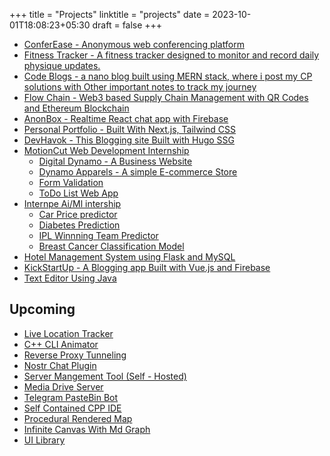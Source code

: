 +++
title = "Projects"
linktitle = "projects"
date = 2023-10-01T18:08:23+05:30
draft = false
+++

- [ConferEase - Anonymous web conferencing platform](https://shaunfurtado.is-a.dev/ConferEase/)
- [Fitness Tracker - A fitness tracker designed to monitor and record daily physique updates.](https://github.com/Shaunfurtado/fitness_tracker)
- [Code Blogs - a nano blog built using MERN stack, where i post my CP solutions with Other important notes to track my journey](https://code-trek.vercel.app/)
- [Flow Chain - Web3 based Supply Chain Management with QR Codes and Ethereum Blockchain](https://shaunfurtado.is-a.dev/WEb3-based-supply-chain-management-system/)
- [AnonBox - Realtime React chat app with Firebase](https://shaunfurtado.is-a.dev/AnonBox/)
- [Personal Portfolio - Built With Next.js, Tailwind CSS](https://shaunfurtado.is-a.dev/)
- [DevHavok - This Blogging site Built with Hugo SSG](https://devhavok.is-a.dev/)
- [MotionCut Web Development Internship]()
    - [Digital Dynamo - A Business Website](https://shaunfurtado.is-a.dev/MotionCut/Digital%20Dynamo/)
    - [Dynamo Apparels - A simple E-commerce Store](https://shaunfurtado.is-a.dev/MotionCut/Dynamo%20Apparels/)
    - [Form Validation](https://shaunfurtado.is-a.dev/MotionCut/Form%20Validation%20-%20Email%20&%20Password/)
    - [ToDo List Web App](https://shaunfurtado.is-a.dev/MotionCut/ToDo%20List/)
- [Internpe Ai/Ml intership](https://shaunfurtado.is-a.dev/InternPe/)
    - [Car Price predictor](https://shaunfurtado.is-a.dev/InternPe/Car%20Price%20Predictor%20Model/)
    - [Diabetes Prediction](https://shaunfurtado.is-a.dev/InternPe/Diabetes%20Prediction%20Model/)
    - [IPL Winnning Team Predictor](https://shaunfurtado.is-a.dev/InternPe/IPL%20Predictor%20Model/)
    - [Breast Cancer Classification Model](https://shaunfurtado.is-a.dev/InternPe/Breast%20Cancer%20Classification%20Model/)
- [Hotel Management System using Flask and MySQL](https://shaunfurtado.is-a.dev/Hotel-Management_Flask/)
- [KickStartUp - A Blogging app Built with Vue.js and Firebase](https://shaunfurtado.is-a.dev/KickStartUp-Hack/)
- [Text Editor Using Java](https://shaunfurtado.is-a.dev/JAVA-GUI-project/)

## Upcoming
- [Live Location Tracker]()
- [C++ CLI Animator]()
- [Reverse Proxy Tunneling]()
- [Nostr Chat Plugin]()
- [Server Mangement Tool (Self - Hosted)]()
- [Media Drive Server]()
- [Telegram PasteBin Bot]()
- [Self Contained CPP IDE ]()
- [Procedural Rendered Map]()
- [Infinite Canvas With Md Graph]()
- [UI Library]()